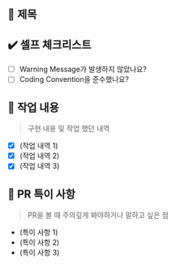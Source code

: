 ## :bookmark_tabs: 제목
<!-- (작업 내역 한줄로 요약) -->
<!-- (작업 내역 확인하기 편하도록 gif 첨부) -->

## :heavy_check_mark: 셀프 체크리스트
- [ ] Warning Message가 발생하지 않았나요?
- [ ] Coding Convention을 준수했나요?

## :speech_balloon: 작업 내용

> 구현 내용 및 작업 했던 내역

- [x] (작업 내역 1)
- [x] (작업 내역 2)
- [x] (작업 내역 3)

## :construction: PR 특이 사항

> PR을 볼 때 주의깊게 봐야하거나 말하고 싶은 점

- (특이 사항 1)
- (특이 사항 2)
- (특이 사항 3)
